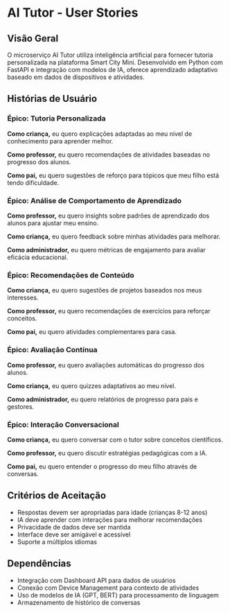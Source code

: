 # AI Tutor - User Stories

## Visão Geral
O microserviço AI Tutor utiliza inteligência artificial para fornecer tutoria personalizada na plataforma Smart City Mini. Desenvolvido em Python com FastAPI e integração com modelos de IA, oferece aprendizado adaptativo baseado em dados de dispositivos e atividades.

## Histórias de Usuário

### Épico: Tutoria Personalizada

**Como criança,** eu quero explicações adaptadas ao meu nível de conhecimento para aprender melhor.

**Como professor,** eu quero recomendações de atividades baseadas no progresso dos alunos.

**Como pai,** eu quero sugestões de reforço para tópicos que meu filho está tendo dificuldade.

### Épico: Análise de Comportamento de Aprendizado

**Como professor,** eu quero insights sobre padrões de aprendizado dos alunos para ajustar meu ensino.

**Como criança,** eu quero feedback sobre minhas atividades para melhorar.

**Como administrador,** eu quero métricas de engajamento para avaliar eficácia educacional.

### Épico: Recomendações de Conteúdo

**Como criança,** eu quero sugestões de projetos baseados nos meus interesses.

**Como professor,** eu quero recomendações de exercícios para reforçar conceitos.

**Como pai,** eu quero atividades complementares para casa.

### Épico: Avaliação Contínua

**Como professor,** eu quero avaliações automáticas do progresso dos alunos.

**Como criança,** eu quero quizzes adaptativos ao meu nível.

**Como administrador,** eu quero relatórios de progresso para pais e gestores.

### Épico: Interação Conversacional

**Como criança,** eu quero conversar com o tutor sobre conceitos científicos.

**Como professor,** eu quero discutir estratégias pedagógicas com a IA.

**Como pai,** eu quero entender o progresso do meu filho através de conversas.

## Critérios de Aceitação
- Respostas devem ser apropriadas para idade (crianças 8-12 anos)
- IA deve aprender com interações para melhorar recomendações
- Privacidade de dados deve ser mantida
- Interface deve ser amigável e acessível
- Suporte a múltiplos idiomas

## Dependências
- Integração com Dashboard API para dados de usuários
- Conexão com Device Management para contexto de atividades
- Uso de modelos de IA (GPT, BERT) para processamento de linguagem
- Armazenamento de histórico de conversas
